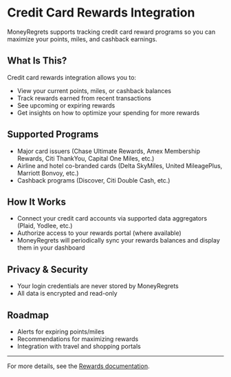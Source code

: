 <!-- filepath: /Users/nathan/Documents/GitHub/money-regrets/docs/integrations/rewards/credit-card-rewards.md -->

# Credit Card Rewards Integration

MoneyRegrets supports tracking credit card reward programs so you can maximize your points, miles, and cashback earnings.

## What Is This?
Credit card rewards integration allows you to:
- View your current points, miles, or cashback balances
- Track rewards earned from recent transactions
- See upcoming or expiring rewards
- Get insights on how to optimize your spending for more rewards

## Supported Programs
- Major card issuers (Chase Ultimate Rewards, Amex Membership Rewards, Citi ThankYou, Capital One Miles, etc.)
- Airline and hotel co-branded cards (Delta SkyMiles, United MileagePlus, Marriott Bonvoy, etc.)
- Cashback programs (Discover, Citi Double Cash, etc.)

## How It Works
- Connect your credit card accounts via supported data aggregators (Plaid, Yodlee, etc.)
- Authorize access to your rewards portal (where available)
- MoneyRegrets will periodically sync your rewards balances and display them in your dashboard

## Privacy & Security
- Your login credentials are never stored by MoneyRegrets
- All data is encrypted and read-only

## Roadmap
- Alerts for expiring points/miles
- Recommendations for maximizing rewards
- Integration with travel and shopping portals

---

For more details, see the [Rewards documentation](../rewards/).

